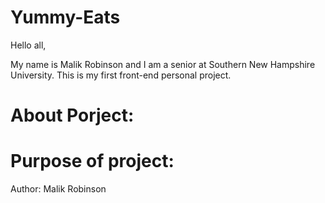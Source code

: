 # Yummy-Eats

Hello all,

My name is Malik Robinson and I am a senior at Southern New Hampshire University. This is my first front-end personal project.

# About Porject:

# Purpose of project:




Author: Malik Robinson
